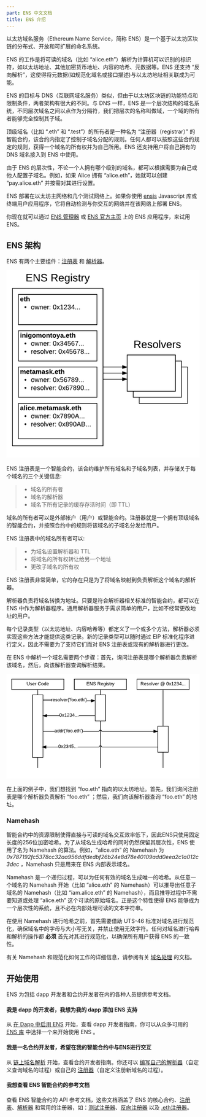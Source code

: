 ```yaml
---
part: ENS 中文文档
title: ENS 介绍 
---
```


以太坊域名服务（Ethereum Name Service，简称 ENS）是一个基于以太坊区块链的分布式、开放和可扩展的命名系统。

ENS 的工作是将可读的域名（比如 “alice.eth”）解析为计算机可以识别的标识符，如以太坊地址、其他加密货币地址、内容的哈希、元数据等。ENS 还支持 “反向解析”，这使得将元数据(如规范化域名或接口描述)与以太坊地址相关联成为可能。

ENS 的目标与 DNS（互联网域名服务）类似，但由于以太坊区块链的功能特点和限制条件，两者架构有很大的不同。与 DNS 一样，ENS 是一个层次结构的域名系统，不同层次域名之间以点作为分隔符，我们把层次的名称叫做域，一个域的所有者能够完全控制其子域。

顶级域名（比如 “.eth” 和 “.test”）的所有者是一种名为 “注册器（registrar）” 的智能合约，该合约内指定了控制子域名分配的规则。任何人都可以按照这些合约规定的规则，获得一个域名的所有权并为自己所用。ENS 还支持用户将自己拥有的 DNS 域名接入到 ENS 中使用。

由于 ENS 的层次性，不论一个人拥有哪个级别的域名，都可以根据需要为自己或他人配置子域名。例如，如果 Alice 拥有 “alice.eth”，她就可以创建 “pay.alice.eth” 并按需对其进行设置。

ENS 部署在以太坊主网络和几个测试网络上。如果你使用 [ensjs](https://www.npmjs.com/package/@ensdomains/ensjs) Javascript 库或终端用户应用程序，它将自动检测与你交互的网络并在该网络上部署 ENS。

你现在就可以通过 [ENS 管理器](https://app.ens.domains/) 或 [ENS 官方主页](https://ens.domains/) 上的 ENS 应用程序，来试用 ENS。

## ENS 架构

ENS 有两个主要组件：[注册表](contract-api-reference/ens.html) 和 [解析器](contract-api-reference/publicresolver.html)。

![](/images/docs/ens-architecture.png)

ENS 注册表是一个智能合约，该合约维护所有域名和子域名列表，并存储关于每个域名的三个关键信息:

> * 域名的所有者
> * 域名的解析器
> * 域名下所有记录的缓存存活时间（即 TTL）

域名的所有者可以是外部帐户（用户）或智能合约。注册器就是一个拥有顶级域名的智能合约，并按照合约中的规则将该域名的子域名分发给用户。

ENS 注册表中的域名所有者可以:

> * 为域名设置解析器和 TTL
> * 将域名的所有权转让给另一个地址
> * 更改子域名的所有权

ENS 注册表非常简单，它的存在只是为了将域名映射到负责解析这个域名的解析器。

解析器负责将域名转换为地址。只要是符合解析器相关标准的智能合约，都可以在 ENS 中作为解析器程序。通用解析器服务于需求简单的用户，比如不经常更改地址的用户。

每个记录类型（以太坊地址、内容哈希等）都定义了一个或多个方法，解析器必须实现这些方法才能提供这类记录。新的记录类型可以随时通过 EIP 标准化程序进行定义，因此不需要为了支持它们而对 ENS 注册表或现有的解析器进行更改。

在 ENS 中解析一个域名需要两个步骤：首先，询问注册表是哪个解析器负责解析该域名，然后，向该解析器查询解析结果。

![](/images/docs/ens-resolving.png)

在上面的例子中，我们想找到 “foo.eth” 指向的以太坊地址。首先，我们询问注册表是哪个解析器负责解析 “foo.eth” ；然后，我们向该解析器查询 “foo.eth” 的地址。

### Namehash

智能合约中的资源限制使得直接与可读的域名交互效率低下，因此ENS只使用固定长度的256位加密哈希。为了从域名生成哈希的同时仍然保留其层次性，ENS 使用了名为 Namehash 的算法。例如，“alice.eth” 的 Namehash 为 _0x787192fc5378cc32aa956ddfdedbf26b24e8d78e40109add0eea2c1a012c3dec_ ，Namehash 只是用来在 ENS 内部表示域名。

Namehash 是一个递归过程，可以为任何有效的域名生成唯一的哈希。从任意一个域名的 Namehash 开始（比如 “alice.eth” 的 Namehash）可以推导出任意子域名的 Namehash（比如 “iam.alice.eth” 的 Namehash），而且推导过程中不需要知道或处理 “alice.eth” 这个可读的原始域名。正是这个特性使得 ENS 能够成为一个层次性的系统，且不必在内部处理可读的文本字符串。

在使用 Namehash 进行哈希之前，首先需要借助 UTS-46 标准对域名进行规范化，确保域名中的字母与大小写无关，并禁止使用无效字符。任何对域名进行哈希和解析的操作都 **必须** 首先对其进行规范化，以确保所有用户获得 ENS 的一致性。

有关 Namehash 和规范化如何工作的详细信息，请参阅有关 [域名处理](contract-api-reference/name-processing.html) 的文档。

## 开始使用

ENS 为包括 dapp 开发者和合约开发者在内的各种人员提供参考文档。

#### 我是 dapp 的开发者，我想为我的 dapp 添加 ENS 支持

从 [在 Dapp 中启用 ENS](dapp-developer-guide/ens-enabling-your-dapp.html) 开始，查看 dapp 开发者指南，你可以从众多可用的 [ENS 库](dapp-developer-guide/ens-libraries.html) 中选择一个来开始使用 ENS 。

#### 我是一名合约开发者，希望在我的智能合约中与ENS进行交互

从 [链上域名解析](contract-developer-guide/resolving-names-on-chain.html) 开始，查看合约开发者指南。你还可以 [编写自己的解析器](contract-developer-guide/writing-a-resolver.html)（自定义查询域名的过程）或自己的 [注册器](contract-developer-guide/writing-a-registrar.html)（自定义注册新域名的过程）。

#### 我想查看 ENS 智能合约的参考文档

查看 ENS 智能合约的 API 参考文档，这些文档涵盖了 ENS 的核心合约、[注册表](contract-api-reference/ens.html)、[解析器](contract-api-reference/publicresolver.html) 和常用的注册器，如：[测试注册器](contract-api-reference/testregistrar.html)、[反向注册器](contract-api-reference/reverseregistrar.html) 以及 [.eth注册器](contract-api-reference/eth-permanent-registrar/readme.html)。
